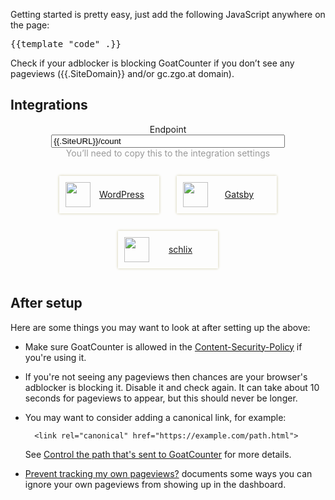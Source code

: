 Getting started is pretty easy, just add the following JavaScript anywhere on the page:

<pre>{{template "code" .}}</pre>

Check if your adblocker is blocking GoatCounter if you don’t see any pageviews
({{.SiteDomain}} and/or gc.zgo.at domain).

Integrations
------------

<div style="text-align: center">
<label for="int-url">Endpoint</label><br>
<input type="text" value="{{.SiteURL}}/count" style="width: 28em"><br>
<span style="color: #999">You’ll need to copy this to the integration settings</span>

<style>
.integrations         { display: flex; flex-wrap: wrap; justify-content: center; margin-top: 1em; margin-bottom: 2em; }
.integrations a img   { float: left; }
.integrations a       { line-height: 40px; padding: 10px; width: 10em; margin: 1em; box-shadow: 0 0 4px #cdc8a4; }
.integrations a:hover { text-decoration: none; color: #00f; background-color: #f7f7f7; }
</style>

<div class="integrations">
<a href="https://github.com/zgoat/goatcounter-wordpress">
    <img width="40" height="40" src="{{.Static}}/int-logo/wp.png"> WordPress</a>
<a href="https://www.npmjs.com/package/gatsby-plugin-goatcounter">
    <img width="40" height="40" src="{{.Static}}/int-logo/gatsby.svg"> Gatsby</a>
<a href="https://www.schlix.com/extensions/analytics/goatcounter.html">
    <img width="40" height="40" src="{{.Static}}/int-logo/schlix.png"> schlix</a>
</div>
</div>


After setup
-----------

Here are some things you may want to look at after setting up the above:

- Make sure GoatCounter is allowed in the [Content-Security-Policy](/code/csp)
  if you're using it.

- If you're not seeing any pageviews then chances are your browser's adblocker
  is blocking it. Disable it and check again. It can take about 10 seconds for
  pageviews to appear, but this should never be longer.

- You may want to consider adding a canonical link, for example:

        <link rel="canonical" href="https://example.com/path.html">

    See [Control the path that's sent to GoatCounter](/code/path) for more details.

- [Prevent tracking my own pageviews?](/code/skip-dev) documents some ways you
  can ignore your own pageviews from showing up in the dashboard.
